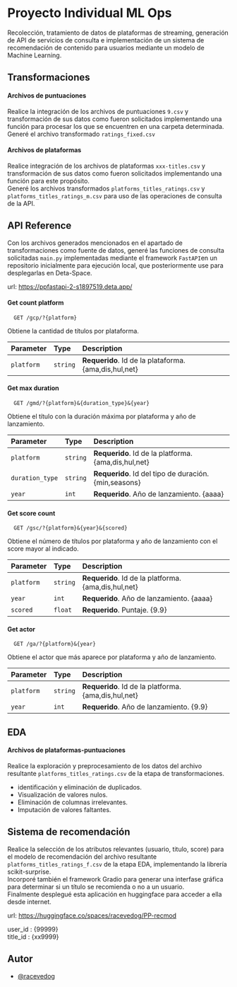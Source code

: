 
# Proyecto Individual ML Ops

Recolección, tratamiento de datos de plataformas de streaming, generación de API de servicios de consulta e implementación de un sistema de recomendación de contenido para usuarios mediante un modelo de Machine Learning.

## Transformaciones

#### Archivos de puntuaciones
Realice la integración de los archivos de puntuaciones `9.csv` y transformación de sus datos como fueron solicitados implementando una función para procesar los que se encuentren en una carpeta determinada.  
Generé el archivo transformado `ratings_fixed.csv`

#### Archivos de plataformas
Realice integración de los archivos de plataformas `xxx-titles.csv` y transformación de sus datos como fueron solicitados implementando una función para este propósito.  
Generé los archivos transformados `platforms_titles_ratings.csv` y `platforms_titles_ratings_m.csv` para uso de las operaciones de consulta de la API.
## API Reference

Con los archivos generados mencionados en el apartado de transformaciones como fuente de datos, generé las funciones de consulta solicitadas `main.py` implementadas mediante el framework `FastAPI`en un repositorio inicialmente para ejecución local, que posteriormente use para desplegarlas en Deta-Space.

url: https://ppfastapi-2-s1897519.deta.app/

#### Get count platform

```http
  GET /gcp/?{platform}
```
Obtiene la cantidad de títulos por plataforma.

| Parameter | Type     | Description                |
| :-------- | :------- | :------------------------- |
| `platform`| `string` | **Requerido**. Id de la plataforma. {ama,dis,hul,net} |

#### Get max duration

```http
  GET /gmd/?{platform}&{duration_type}&{year}
```
Obtiene el título con la duración máxima por plataforma y año de lanzamiento.

| Parameter | Type     | Description                       |
| :-------- | :------- | :-------------------------------- |
| `platform`      | `string` | **Requerido**. Id de la platforma. {ama,dis,hul,net}  |
| `duration_type` | `string` | **Requerido**. Id del tipo de duración. {min,seasons} |
| `year`          | `int`    | **Requerido**. Año de lanzamiento. {aaaa} |

#### Get score count

```http
  GET /gsc/?{platform}&{year}&{scored}
```

Obtiene el número de títulos por plataforma y año de lanzamiento con el score mayor al indicado.

| Parameter | Type     | Description                       |
| :-------- | :------- | :-------------------------------- |
| `platform` | `string` | **Requerido**. Id de la platforma. {ama,dis,hul,net}  |
| `year`     | `int`    | **Requerido**. Año de lanzamiento. {aaaa} |
| `scored`   | `float`  | **Requerido**. Puntaje. {9.9} |

#### Get actor

```http
  GET /ga/?{platform}&{year}
```

Obtiene el actor que más aparece por plataforma y año de lanzamiento.

| Parameter | Type     | Description                       |
| :-------- | :------- | :-------------------------------- |
| `platform` | `string` | **Requerido**. Id de la platforma. {ama,dis,hul,net}  |
| `year`     | `int`    | **Requerido**. Año de lanzamiento. {9.9} |


## EDA

#### Archivos de plataformas-puntuaciones
Realice la exploración y preprocesamiento de los datos del archivo resultante `platforms_titles_ratings.csv` de la etapa de transformaciones. 
- identificación y eliminación de duplicados.
- Visualización de valores nulos.
- Eliminación de columnas irrelevantes.
- Imputación de valores faltantes.
## Sistema de recomendación

Realice la selección de los atributos relevantes (usuario, titulo, score) para el modelo de recomendación del archivo resultante `platforms_titles_ratings_f.csv` de la etapa EDA, implementando la librería scikit-surprise.  
Incorporé también el framework Gradio para generar una interfase gráfica para determinar si un título se recomienda o no a un usuario.  
Finalmente desplegué esta aplicación en huggingface para acceder a ella desde internet.

url: https://huggingface.co/spaces/racevedog/PP-recmod

user_id : {99999}  
title_id : {xx9999}
## Autor

- [@racevedog](https://www.github.com/racevedog)


